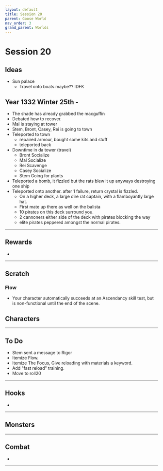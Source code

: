 ```yaml
---
layout: default
title: Session 20
parent: Goose World
nav_order: 3
grand_parent: Worlds
---
```

# Session 20
## Ideas
* Sun palace 
	* Travel onto boats maybe?? IDFK

## Year 1332 Winter 25th -
* The shade has already grabbed the macguffin 
* Debated how to recover.
* Mal is staying at tower
* Stem, Bront, Casey, Rei is going to town
* Teleported to town
	* repaired armour, bought some kits and stuff
	* teleported back
* Downtime in da tower (travel)
	* Bront Socialize
	* Mal Socialize
	* Rei Scavenge
	* Casey Socialize
	* Stem Going for plants
* Teleported a bomb, it fizzled but the rats blew it up anyways destroying one ship
* Teleported onto another. after 1 failure, return crystal is fizzled.
	* On a higher deck, a large dire rat captain, with a flamboyantly large hat.
	* First mate up there as well on the balista
	* 10 pirates on this deck surround you.
	* 2 cannoners either side of the deck with pirates blocking the way
	* elite pirates peppered amongst the normal pirates.


---

## Rewards
* 


---
## Scratch
### Flow
* Your character automatically succeeds at an Ascendancy skill test, but is non-functional until the end of the scene.


## Characters

 

---

## To Do
* Stem sent a message to Rigor
* Itemize Flow.
* Itemize The Focus, Give reloading with materials a keyword.
* Add "fast reload" training.
* Move to roll20




---

## Hooks
* 


---

## Monsters

---

## Combat
* 

---
